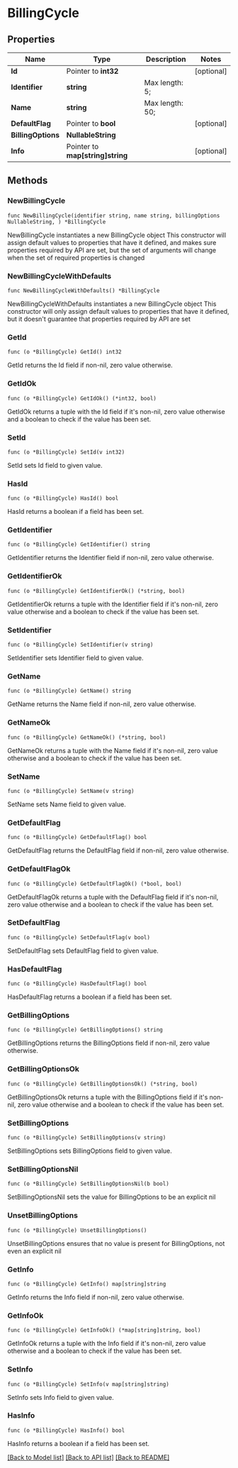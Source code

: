 # BillingCycle

## Properties

Name | Type | Description | Notes
------------ | ------------- | ------------- | -------------
**Id** | Pointer to **int32** |  | [optional] 
**Identifier** | **string** |  Max length: 5; | 
**Name** | **string** |  Max length: 50; | 
**DefaultFlag** | Pointer to **bool** |  | [optional] 
**BillingOptions** | **NullableString** |  | 
**Info** | Pointer to **map[string]string** |  | [optional] 

## Methods

### NewBillingCycle

`func NewBillingCycle(identifier string, name string, billingOptions NullableString, ) *BillingCycle`

NewBillingCycle instantiates a new BillingCycle object
This constructor will assign default values to properties that have it defined,
and makes sure properties required by API are set, but the set of arguments
will change when the set of required properties is changed

### NewBillingCycleWithDefaults

`func NewBillingCycleWithDefaults() *BillingCycle`

NewBillingCycleWithDefaults instantiates a new BillingCycle object
This constructor will only assign default values to properties that have it defined,
but it doesn't guarantee that properties required by API are set

### GetId

`func (o *BillingCycle) GetId() int32`

GetId returns the Id field if non-nil, zero value otherwise.

### GetIdOk

`func (o *BillingCycle) GetIdOk() (*int32, bool)`

GetIdOk returns a tuple with the Id field if it's non-nil, zero value otherwise
and a boolean to check if the value has been set.

### SetId

`func (o *BillingCycle) SetId(v int32)`

SetId sets Id field to given value.

### HasId

`func (o *BillingCycle) HasId() bool`

HasId returns a boolean if a field has been set.

### GetIdentifier

`func (o *BillingCycle) GetIdentifier() string`

GetIdentifier returns the Identifier field if non-nil, zero value otherwise.

### GetIdentifierOk

`func (o *BillingCycle) GetIdentifierOk() (*string, bool)`

GetIdentifierOk returns a tuple with the Identifier field if it's non-nil, zero value otherwise
and a boolean to check if the value has been set.

### SetIdentifier

`func (o *BillingCycle) SetIdentifier(v string)`

SetIdentifier sets Identifier field to given value.


### GetName

`func (o *BillingCycle) GetName() string`

GetName returns the Name field if non-nil, zero value otherwise.

### GetNameOk

`func (o *BillingCycle) GetNameOk() (*string, bool)`

GetNameOk returns a tuple with the Name field if it's non-nil, zero value otherwise
and a boolean to check if the value has been set.

### SetName

`func (o *BillingCycle) SetName(v string)`

SetName sets Name field to given value.


### GetDefaultFlag

`func (o *BillingCycle) GetDefaultFlag() bool`

GetDefaultFlag returns the DefaultFlag field if non-nil, zero value otherwise.

### GetDefaultFlagOk

`func (o *BillingCycle) GetDefaultFlagOk() (*bool, bool)`

GetDefaultFlagOk returns a tuple with the DefaultFlag field if it's non-nil, zero value otherwise
and a boolean to check if the value has been set.

### SetDefaultFlag

`func (o *BillingCycle) SetDefaultFlag(v bool)`

SetDefaultFlag sets DefaultFlag field to given value.

### HasDefaultFlag

`func (o *BillingCycle) HasDefaultFlag() bool`

HasDefaultFlag returns a boolean if a field has been set.

### GetBillingOptions

`func (o *BillingCycle) GetBillingOptions() string`

GetBillingOptions returns the BillingOptions field if non-nil, zero value otherwise.

### GetBillingOptionsOk

`func (o *BillingCycle) GetBillingOptionsOk() (*string, bool)`

GetBillingOptionsOk returns a tuple with the BillingOptions field if it's non-nil, zero value otherwise
and a boolean to check if the value has been set.

### SetBillingOptions

`func (o *BillingCycle) SetBillingOptions(v string)`

SetBillingOptions sets BillingOptions field to given value.


### SetBillingOptionsNil

`func (o *BillingCycle) SetBillingOptionsNil(b bool)`

 SetBillingOptionsNil sets the value for BillingOptions to be an explicit nil

### UnsetBillingOptions
`func (o *BillingCycle) UnsetBillingOptions()`

UnsetBillingOptions ensures that no value is present for BillingOptions, not even an explicit nil
### GetInfo

`func (o *BillingCycle) GetInfo() map[string]string`

GetInfo returns the Info field if non-nil, zero value otherwise.

### GetInfoOk

`func (o *BillingCycle) GetInfoOk() (*map[string]string, bool)`

GetInfoOk returns a tuple with the Info field if it's non-nil, zero value otherwise
and a boolean to check if the value has been set.

### SetInfo

`func (o *BillingCycle) SetInfo(v map[string]string)`

SetInfo sets Info field to given value.

### HasInfo

`func (o *BillingCycle) HasInfo() bool`

HasInfo returns a boolean if a field has been set.


[[Back to Model list]](../README.md#documentation-for-models) [[Back to API list]](../README.md#documentation-for-api-endpoints) [[Back to README]](../README.md)



